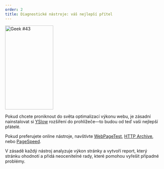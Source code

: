 ```yaml
---
order: 2
title: Diagnostické nástroje: váš nejlepší přítel
---
```


<div class="img-left">
  <img id="geek-43" class="icos-geek" src="http://browserdiet.com/en/assets/img/43.png" alt="Geek #43" width="157" height="275" />
</div>

Pokud chcete proniknout do světa optimalizací výkonu webu, je zásadní nainstalovat si [YSlow](http://yslow.org/) rozšíření do prohlížeče&mdash;to budou od teď vaši nejlepší přátelé.

Pokud preferujete online nástroje, navštivte [WebPageTest](http://www.webpagetest.org/), [HTTP Archive](http://httparchive.org/), nebo [PageSpeed](https://developers.google.com/speed/pagespeed/insights/).

V zásadě každý nástroj analyzuje výkon stránky a vytvoří report, který stránku ohodnotí a přidá neocenitelné rady, které pomohou vyřešit případné problémy.
